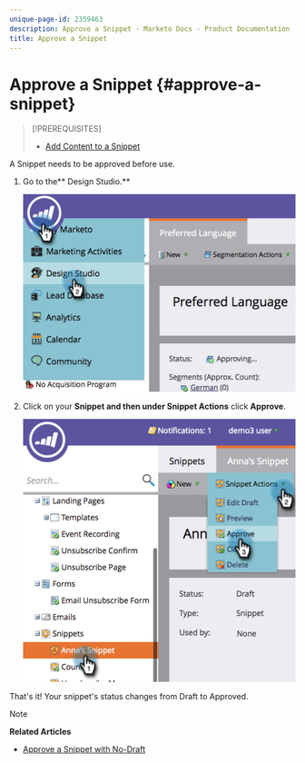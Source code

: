 ```yaml
---
unique-page-id: 2359463
description: Approve a Snippet - Marketo Docs - Product Documentation
title: Approve a Snippet
---
```


# Approve a Snippet {#approve-a-snippet}

>[!PREREQUISITES]
>
>* [Add Content to a Snippet](add-content-to-a-snippet.md)
>

A Snippet needs to be approved before use.

1. Go to the** Design Studio.**

   ![](assets/image2014-9-16-8-3a55-3a15.png)

1. Click on your **Snippet **and then under** Snippet Actions** click **Approve**.

   ![](assets/image2014-9-16-8-3a55-3a24.png)

That's it! Your snippet's status changes from Draft to Approved.

>[!NOTE]
>
>**Related Articles**
>
>* [Approve a Snippet with No-Draft](approve-a-snippet-with-no-draft.md)
>

